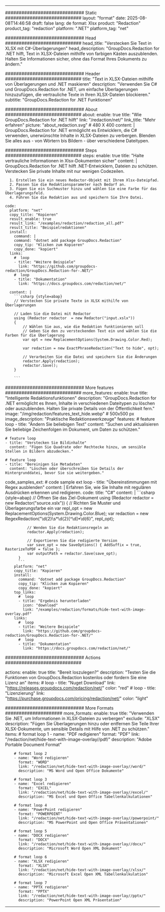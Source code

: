 
---
############################# Static ############################
layout: "format"
date:  2025-08-08T14:46:58
draft: false
lang: de
format: Xlsx
product: "Redaction"
product_tag: "redaction"
platform: ".NET"
platform_tag: "net"

############################# Head ############################
head_title: "Verstecken Sie Text in XLSX mit C#-Überlagerungen"
head_description: "GroupDocs.Redaction for .NET hilft, Text in XLSX-Dateien mithilfe von farbigen Kästen auszublenden. Halten Sie Informationen sicher, ohne das Format Ihres Dokuments zu ändern."

############################# Header ############################
title: "Text in XLSX-Dateien mithilfe von Überlagerungen und .NET maskieren" 
description: "Verwenden Sie C# und GroupDocs.Redaction for .NET, um einfache Überlagerungen hinzuzufügen, die vertrauliche Texte in Ihren XLSX-Dateien blockieren."
subtitle: "GroupDocs.Redaction for .NET Funktionen" 

############################# About ############################
about:
    enable: true
    title: "Wie GroupDocs.Redaction for .NET hilft"
    link: "/redaction/net/"
    link_title: "Mehr erfahren"
    picture: "about_redaction.svg" # 480 X 400
    content: |
       GroupDocs.Redaction for .NET ermöglicht es Entwicklern, die C# verwenden, unerwünschte Inhalte in XLSX-Dateien zu verbergen. Blenden Sie alles aus - von Wörtern bis Bildern - über verschiedene Dateitypen.

############################# Steps ############################
steps:
    enable: true
    title: "Halte vertrauliche Informationen in Xlsx-Dokumenten sicher"
    content: |
      GroupDocs.Redaction for .NET hilft .NET-Entwicklern, Dateien zu schützen. Verstecken Sie private Inhalte mit nur wenigen Codezeilen.
      
      1. Erstellen Sie ein neues Redactor-Objekt mit Ihrem Xlsx-Dateipfad.
      2. Passen Sie die Redaktionsparameter nach Bedarf an.
      3. Fügen Sie ein Suchmuster hinzu und wählen Sie eine Farbe für das Überlagerungsfeld.
      4. Führen Sie die Redaktion aus und speichern Sie Ihre Datei.
   
    code:
      platform: "net"
      copy_title: "Kopieren"
      result_enable: true
      result_link: "/examples/redaction/redaction_all.pdf"
      result_title: "Beispielredaktionen"
      install:
        command: |
        command: "dotnet add package GroupDocs.Redaction"
        copy_tip: "Klicken zum Kopieren"
        copy_done: "kopiert"
      links:
        #  loop
        - title: "Weitere Beispiele"
          link: "https://github.com/groupdocs-redaction/GroupDocs.Redaction-for-.NET/"
        #  loop
        - title: "Dokumentation"
          link: "https://docs.groupdocs.com/redaction/net/"
          
      content: |
        ```csharp {style=abap}
        // Verstecken Sie private Texte in XLSX mithilfe von Überlagerungen

        // Laden Sie die Datei mit Redactor
        using (Redactor redactor  = new Redactor("input.xslx"))
        {
            // Wählen Sie aus, wie die Redaktion funktionieren soll
            // Geben Sie den zu versteckenden Text ein und wählen Sie die Farben für die Überlagerung
            var opt = new ReplacementOptions(System.Drawing.Color.Red);
            
            var redaction = new ExactPhraseRedaction("Text to hide", opt);

            // Verarbeiten Sie die Datei und speichern Sie die Änderungen
            redactor.Apply(redaction);
            redactor.Save();
        }
        
        ```            


############################# More features ############################
more_features:
  enable: true
  title: "Intelligente Redaktionsfunktionen"
  description: "GroupDocs.Redaction for .NET ermöglicht es Ihnen, Inhalte in verschiedenen Dateitypen zu löschen oder auszublenden. Halten Sie private Details von der Öffentlichkeit fern."
  image: "/img/redaction/features_text_hide.webp" # 500x500 px
  image_description: "Praktische Redaktionswerkzeuge"
  features:
    # feature loop
    - title: "Ändern Sie beliebigen Text"
      content: "Suchen und aktualisieren Sie beliebige Zeichenfolgen im Dokument, um Daten zu schützen."

    # feature loop
    - title: "Verstecken Sie Bildinhalte"
      content: "Fügen Sie Quadrate oder Rechtecke hinzu, um sensible Stellen in Bildern abzudecken."

    # feature loop
    - title: "Bereinigen Sie Metadaten"
      content: "Löschen oder überschreiben Sie Details der Hintergrunddatei, bevor Sie sie weitergeben."
      
  code_samples_ext:
    # code sample ext loop
    - title: "Übereinstimmungen mit Regex ausblenden"
      content: |
        Erfahren Sie, wie Sie Inhalte mit regulären Ausdrücken erkennen und redigieren.
      code:
        title: "C#"
        content: |
          ```csharp {style=abap}
          //  Öffnen Sie das Ziel-Dokument
          using (Redactor redactor  = new Redactor("source.xslx"))
          {
              // Richten Sie Muster und Überlagerungsfarbe ein
              var repl_opt = new ReplacementOptions(System.Drawing.Color.Blue);
              var redaction = new RegexRedaction("\\d{2}\\s*\\d{2}[^\\d]*\\d{6}", repl_opt);

              // Wenden Sie die Redaktionsregeln an
              redactor.Apply(redaction);

              // Exportieren Sie die redigierte Version
              var save_opt = new SaveOptions() { AddSuffix = true, RasterizeToPDF = false };
              var outputPath = redactor.Save(save_opt);
          }
          ```
        platform: "net"
        copy_title: "Kopieren"
        install:
          command: "dotnet add package GroupDocs.Redaction"
          copy_tip: "Klicken zum Kopieren"
          copy_done: "kopiert"
        top_links:
          #  loop
          - title: "Ergebnis herunterladen"
            icon: "download"
            link: "/examples/redaction/formats/hide-text-with-image-overlay.pdf"
        links:
          #  loop
          - title: "Weitere Beispiele"
            link: "https://github.com/groupdocs-redaction/GroupDocs.Redaction-for-.NET/"
          #  loop
          - title: "Dokumentation"
            link: "https://docs.groupdocs.com/redaction/net/"


############################# Actions ############################

actions:
  enable: true
  title: "Bereit loszulegen?"
  description: "Testen Sie die Funktionen von GroupDocs.Redaction kostenlos oder fordern Sie eine Lizenz an"
  items:
    #  loop
    - title: "Nuget Download"
      link: "https://releases.groupdocs.com/redaction/net/"
      color: "red"
        #  loop
    - title: "Lizenzierung"
      link: "https://purchase.groupdocs.com/pricing/redaction/net/"
      color: "light"


############################# More Formats #####################
more_formats:
    enable: true
    title: "Verwenden Sie .NET, um Informationen in XLSX-Dateien zu verbergen"
    exclude: "XLSX"
    description: "Fügen Sie Überlagerungen hinzu oder entfernen Sie Teile Ihrer XLSX-Dokumente, um sensible Details mit Hilfe von .NET zu schützen."
    items: 
        # format loop 1
        - name: "PDF redigieren"
          format: "PDF"
          link: "/redaction/net/hide-text-with-image-overlay//pdf/"
          description: "Adobe Portable Document Format"

        # format loop 2
        - name: "Word redigieren"
          format: "WORD"
          link: "/redaction/net/hide-text-with-image-overlay//word/"
          description: "MS Word und Open Office Dokumente"
          
        # format loop 3
        - name: "Excel redigieren"
          format: "EXCEL"
          link: "/redaction/net/hide-text-with-image-overlay//excel/"
          description: "MS Excel und Open Office Tabellenkalkulationen"

        # format loop 4
        - name: "PowerPoint redigieren"
          format: "POWERPOINT"
          link: "/redaction/net/hide-text-with-image-overlay//powerpoint/"
          description: "MS PowerPoint und Open Office Präsentationen"

        # format loop 5
        - name: "DOCX redigieren"
          format: "DOCX"
          link: "/redaction/net/hide-text-with-image-overlay//docx/"
          description: "Microsoft Word Open XML Dokument"
          
        # format loop 6
        - name: "XLSX redigieren"
          format: "XLSX"
          link: "/redaction/net/hide-text-with-image-overlay//xlsx/"
          description: "Microsoft Excel Open XML Tabellenkalkulation"
          
        # format loop 7
        - name: "PPTX redigieren"
          format: "PPTX"
          link: "/redaction/net/hide-text-with-image-overlay//pptx/"
          description: "PowerPoint Open XML Präsentation"


---